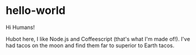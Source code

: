# hello-world

Hi Humans!

Hubot here, I like Node.js and Coffeescript (that's what I'm made of!).
I've had tacos on the moon and find them far to superior to Earth tacos.
